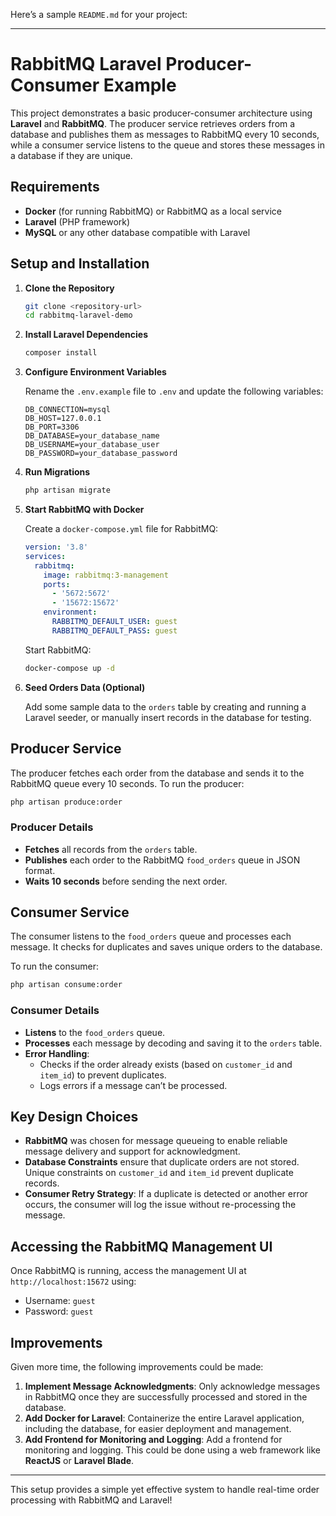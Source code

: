 Here’s a sample `README.md` for your project:

---

# RabbitMQ Laravel Producer-Consumer Example

This project demonstrates a basic producer-consumer architecture using **Laravel** and **RabbitMQ**. The producer service retrieves orders from a database and publishes them as messages to RabbitMQ every 10 seconds, while a consumer service listens to the queue and stores these messages in a database if they are unique.

## Requirements

- **Docker** (for running RabbitMQ) or RabbitMQ as a local service
- **Laravel** (PHP framework)
- **MySQL** or any other database compatible with Laravel

## Setup and Installation

1. **Clone the Repository**

   ```bash
   git clone <repository-url>
   cd rabbitmq-laravel-demo
   ```

2. **Install Laravel Dependencies**

   ```bash
   composer install
   ```

3. **Configure Environment Variables**

   Rename the `.env.example` file to `.env` and update the following variables:

   ```dotenv
   DB_CONNECTION=mysql
   DB_HOST=127.0.0.1
   DB_PORT=3306
   DB_DATABASE=your_database_name
   DB_USERNAME=your_database_user
   DB_PASSWORD=your_database_password
   ```

4. **Run Migrations**

   ```bash
   php artisan migrate
   ```

5. **Start RabbitMQ with Docker**

   Create a `docker-compose.yml` file for RabbitMQ:
   ```yaml
   version: '3.8'
   services:
     rabbitmq:
       image: rabbitmq:3-management
       ports:
         - '5672:5672'
         - '15672:15672'
       environment:
         RABBITMQ_DEFAULT_USER: guest
         RABBITMQ_DEFAULT_PASS: guest
   ```

   Start RabbitMQ:
   ```bash
   docker-compose up -d
   ```

6. **Seed Orders Data (Optional)**

   Add some sample data to the `orders` table by creating and running a Laravel seeder, or manually insert records in the database for testing.

## Producer Service

The producer fetches each order from the database and sends it to the RabbitMQ queue every 10 seconds. To run the producer:

```bash
php artisan produce:order
```

### Producer Details

- **Fetches** all records from the `orders` table.
- **Publishes** each order to the RabbitMQ `food_orders` queue in JSON format.
- **Waits 10 seconds** before sending the next order.

## Consumer Service

The consumer listens to the `food_orders` queue and processes each message. It checks for duplicates and saves unique orders to the database.

To run the consumer:

```bash
php artisan consume:order
```

### Consumer Details

- **Listens** to the `food_orders` queue.
- **Processes** each message by decoding and saving it to the `orders` table.
- **Error Handling**:
  - Checks if the order already exists (based on `customer_id` and `item_id`) to prevent duplicates.
  - Logs errors if a message can’t be processed.

## Key Design Choices

- **RabbitMQ** was chosen for message queueing to enable reliable message delivery and support for acknowledgment.
- **Database Constraints** ensure that duplicate orders are not stored. Unique constraints on `customer_id` and `item_id` prevent duplicate records.
- **Consumer Retry Strategy**: If a duplicate is detected or another error occurs, the consumer will log the issue without re-processing the message.

## Accessing the RabbitMQ Management UI

Once RabbitMQ is running, access the management UI at `http://localhost:15672` using:

- Username: `guest`
- Password: `guest`

## Improvements

Given more time, the following improvements could be made:

1. **Implement Message Acknowledgments**: Only acknowledge messages in RabbitMQ once they are successfully processed and stored in the database.
2. **Add Docker for Laravel**: Containerize the entire Laravel application, including the database, for easier deployment and management.
3. **Add Frontend for Monitoring and Logging**: Add a frontend for monitoring and logging. This could be done using a web framework like **ReactJS** or **Laravel Blade**.

---

This setup provides a simple yet effective system to handle real-time order processing with RabbitMQ and Laravel!

